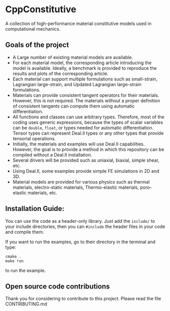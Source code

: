 # CppConstitutive
A collection of high-performance material constitutive models used in computational mechanics.

## Goals of the project
* A Large number of existing material models are available.
* For each material model, the corresponding article introducing the model is available. Ideally,
a benchmark is provided to reproduce the results and plots of the corresponding article.
* Each material can support multiple formulations such as small-strain, Lagrangian large-strain,
and Updated Lagrangian large-strain formulations.
* Materials can provide consistent tangent operators for their materials. However, this is not
required. The materials without a proper definition of consistent tangents can compute them using
automatic differentiation.
* All functions and classes can use arbitrary types. Therefore, most of the coding uses generic
expressions, because the types of scalar variables can be `double`, `float`, or types needed for
automatic differentiation. Tensor types can represent Deal.II types or any other types that provide
tensorial operations.
* Initially, the materials and examples will use Deal.II capabilities. However, the goal is to
provide a method in which this repository can be compiled without a Deal.II installation.
* Several drivers will be provided such as uniaxial, biaxial, simple shear, etc.
* Using Deal.II, some examples provide simple FE simulations in 2D and 3D.
* Material models are provided for various physics such as thermal materials, electro-static materials,
Thermo-elastic materials, poro-elastic materials, etc.

## Installation Guide:
You can use the code as a header-only library. Just add the `include/` to your include directories,
then you can `#include` the header files in your code and compile them.

If you want to run the examples, go to their directory in the terminal and type:
```
cmake .
make run
```
to run the example.

## Open source code contributions
Thank you for considering to contribute to this project. Please read the file CONTRIBUTING.md

